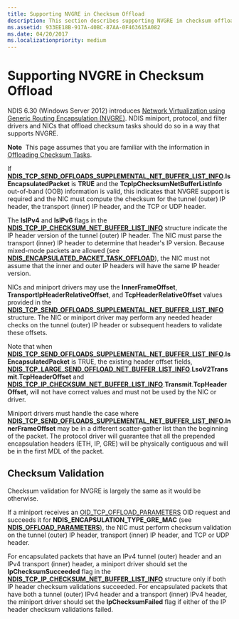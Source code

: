 ```yaml
---
title: Supporting NVGRE in Checksum Offload
description: This section describes supporting NVGRE in checksum offload
ms.assetid: 933EE18B-917A-40BC-87AA-0F463615A082
ms.date: 04/20/2017
ms.localizationpriority: medium
---
```


# Supporting NVGRE in Checksum Offload


NDIS 6.30 (Windows Server 2012) introduces [Network Virtualization using Generic Routing Encapsulation (NVGRE)](network-virtualization-using-generic-routing-encapsulation--nvgre--task-offload.md). NDIS miniport, protocol, and filter drivers and NICs that offload checksum tasks should do so in a way that supports NVGRE.

**Note**  This page assumes that you are familiar with the information in [Offloading Checksum Tasks](offloading-checksum-tasks.md).

 

If [**NDIS\_TCP\_SEND\_OFFLOADS\_SUPPLEMENTAL\_NET\_BUFFER\_LIST\_INFO**](/windows-hardware/drivers/ddi/ndis/ns-ndis-_ndis_tcp_send_offloads_supplemental_net_buffer_list_info).**IsEncapsulatedPacket** is **TRUE** and the **TcpIpChecksumNetBufferListInfo** out-of-band (OOB) information is valid, this indicates that NVGRE support is required and the NIC must compute the checksum for the tunnel (outer) IP header, the transport (inner) IP header, and the TCP or UDP header.

The **IsIPv4** and **IsIPv6** flags in the [**NDIS\_TCP\_IP\_CHECKSUM\_NET\_BUFFER\_LIST\_INFO**](/windows-hardware/drivers/ddi/ndis/ns-ndis-_ndis_tcp_ip_checksum_net_buffer_list_info) structure indicate the IP header version of the tunnel (outer) IP header. The NIC must parse the transport (inner) IP header to determine that header's IP version. Because mixed-mode packets are allowed (see [**NDIS\_ENCAPSULATED\_PACKET\_TASK\_OFFLOAD**](/windows-hardware/drivers/ddi/ntddndis/ns-ntddndis-_ndis_encapsulated_packet_task_offload)), the NIC must not assume that the inner and outer IP headers will have the same IP header version.

NICs and miniport drivers may use the **InnerFrameOffset**, **TransportIpHeaderRelativeOffset**, and **TcpHeaderRelativeOffset** values provided in the [**NDIS\_TCP\_SEND\_OFFLOADS\_SUPPLEMENTAL\_NET\_BUFFER\_LIST\_INFO**](/windows-hardware/drivers/ddi/ndis/ns-ndis-_ndis_tcp_send_offloads_supplemental_net_buffer_list_info) structure. The NIC or miniport driver may perform any needed header checks on the tunnel (outer) IP header or subsequent headers to validate these offsets.

Note that when [**NDIS\_TCP\_SEND\_OFFLOADS\_SUPPLEMENTAL\_NET\_BUFFER\_LIST\_INFO**](/windows-hardware/drivers/ddi/ndis/ns-ndis-_ndis_tcp_send_offloads_supplemental_net_buffer_list_info).**IsEncapsulatedPacket** is TRUE, the existing header offset fields, [**NDIS\_TCP\_LARGE\_SEND\_OFFLOAD\_NET\_BUFFER\_LIST\_INFO**](/windows-hardware/drivers/ddi/ndis/ns-ndis-_ndis_tcp_large_send_offload_net_buffer_list_info).**LsoV2Transmit**.**TcpHeaderOffset** and [**NDIS\_TCP\_IP\_CHECKSUM\_NET\_BUFFER\_LIST\_INFO**](/windows-hardware/drivers/ddi/ndis/ns-ndis-_ndis_tcp_ip_checksum_net_buffer_list_info).**Transmit**.**TcpHeaderOffset**, will not have correct values and must not be used by the NIC or driver.

Miniport drivers must handle the case where [**NDIS\_TCP\_SEND\_OFFLOADS\_SUPPLEMENTAL\_NET\_BUFFER\_LIST\_INFO**](/windows-hardware/drivers/ddi/ndis/ns-ndis-_ndis_tcp_send_offloads_supplemental_net_buffer_list_info).**InnerFrameOffset** may be in a different scatter-gather list than the beginning of the packet. The protocol driver will guarantee that all the prepended encapsulation headers (ETH, IP, GRE) will be physically contiguous and will be in the first MDL of the packet.

## Checksum Validation


Checksum validation for NVGRE is largely the same as it would be otherwise.

If a miniport receives an [OID\_TCP\_OFFLOAD\_PARAMETERS](./oid-tcp-offload-parameters.md) OID request and succeeds it for **NDIS\_ENCAPSULATION\_TYPE\_GRE\_MAC** (see [**NDIS\_OFFLOAD\_PARAMETERS**](/windows-hardware/drivers/ddi/ntddndis/ns-ntddndis-_ndis_offload_parameters)), the NIC must perform checksum validation on the tunnel (outer) IP header, transport (inner) IP header, and TCP or UDP header.

For encapsulated packets that have an IPv4 tunnel (outer) header and an IPv4 transport (inner) header, a miniport driver should set the **IpChecksumSucceeded** flag in the [**NDIS\_TCP\_IP\_CHECKSUM\_NET\_BUFFER\_LIST\_INFO**](/windows-hardware/drivers/ddi/ndis/ns-ndis-_ndis_tcp_ip_checksum_net_buffer_list_info) structure only if both IP header checksum validations succeeded. For encapsulated packets that have both a tunnel (outer) IPv4 header and a transport (inner) IPv4 header, the miniport driver should set the **IpChecksumFailed** flag if either of the IP header checksum validations failed.

 

